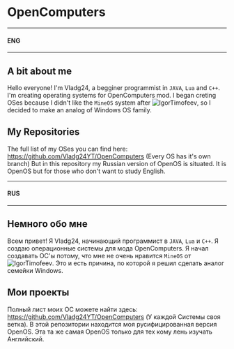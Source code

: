# OpenComputers
---
#### ENG
---
## A bit about me

Hello everyone! I'm Vladg24, a begginer programmist in `JAVA`, `Lua` and `C++`. I'm creating operating systems for OpenComputers mod.
I began creting OSes because I didn't like the `MineOS` system after ![IgorTimofeev](https://github.com/IgorTimofeev "His page"),
so I decided to make an analog of Windows OS family.

## My Repositories


The full list of my OSes you can find here: https://github.com/Vladg24YT/OpenComputers (Every OS has it's own branch)
But in this repository my Russian version of OpenOS is situated. It is OpenOS but for those who don't want to study English.

---
#### RUS
---
## Немного обо мне

Всем привет! Я Vladg24, начинающий программист в `JAVA`, `Lua` и `C++`. Я создаю операционные системы для мода OpenComputers. Я начал создавать ОС'ы потому, что мне не очень нравится `MineOS` от ![IgorTimofeev](https://github.com/IgorTimofeev "Его страничка"). Это и есть причина, по которой я решил сделать аналог семейки Windows.

## Мои проекты

Полный лист моих ОС можете найти здесь: https://github.com/Vladg24YT/OpenComputers (У каждой Системы своя ветка).
В этой репозитории находится моя русифицированная версия OpenOS. Эта та же самая OpenOS только для тех кому лень изучать Английский.
